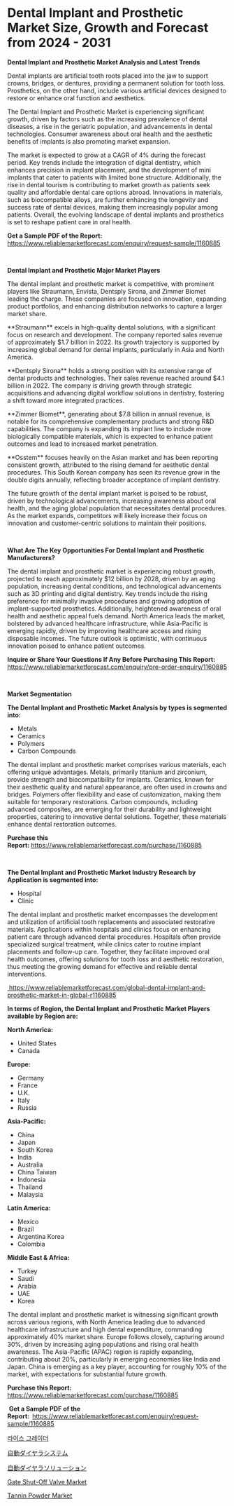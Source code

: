 <p><h1>Dental Implant and Prosthetic Market Size, Growth and Forecast from 2024 - 2031</h1></p><p><strong>Dental Implant and Prosthetic Market Analysis and Latest Trends</strong></p>
<p><p>Dental implants are artificial tooth roots placed into the jaw to support crowns, bridges, or dentures, providing a permanent solution for tooth loss. Prosthetics, on the other hand, include various artificial devices designed to restore or enhance oral function and aesthetics.</p><p>The Dental Implant and Prosthetic Market is experiencing significant growth, driven by factors such as the increasing prevalence of dental diseases, a rise in the geriatric population, and advancements in dental technologies. Consumer awareness about oral health and the aesthetic benefits of implants is also promoting market expansion. </p><p>The market is expected to grow at a CAGR of 4% during the forecast period. Key trends include the integration of digital dentistry, which enhances precision in implant placement, and the development of mini implants that cater to patients with limited bone structure. Additionally, the rise in dental tourism is contributing to market growth as patients seek quality and affordable dental care options abroad. Innovations in materials, such as biocompatible alloys, are further enhancing the longevity and success rate of dental devices, making them increasingly popular among patients. Overall, the evolving landscape of dental implants and prosthetics is set to reshape patient care in oral health.</p></p>
<p><strong>Get a Sample PDF of the Report:&nbsp;</strong> <a href="https://www.reliablemarketforecast.com/enquiry/request-sample/1160885">https://www.reliablemarketforecast.com/enquiry/request-sample/1160885</a></p>
<p>&nbsp;</p>
<p><strong>Dental Implant and Prosthetic Major Market Players</strong></p>
<p><p>The dental implant and prosthetic market is competitive, with prominent players like Straumann, Envista, Dentsply Sirona, and Zimmer Biomet leading the charge. These companies are focused on innovation, expanding product portfolios, and enhancing distribution networks to capture a larger market share.</p><p>**Straumann** excels in high-quality dental solutions, with a significant focus on research and development. The company reported sales revenue of approximately $1.7 billion in 2022. Its growth trajectory is supported by increasing global demand for dental implants, particularly in Asia and North America.</p><p>**Dentsply Sirona** holds a strong position with its extensive range of dental products and technologies. Their sales revenue reached around $4.1 billion in 2022. The company is driving growth through strategic acquisitions and advancing digital workflow solutions in dentistry, fostering a shift toward more integrated practices.</p><p>**Zimmer Biomet**, generating about $7.8 billion in annual revenue, is notable for its comprehensive complementary products and strong R&D capabilities. The company is expanding its implant line to include more biologically compatible materials, which is expected to enhance patient outcomes and lead to increased market penetration.</p><p>**Osstem** focuses heavily on the Asian market and has been reporting consistent growth, attributed to the rising demand for aesthetic dental procedures. This South Korean company has seen its revenue grow in the double digits annually, reflecting broader acceptance of implant dentistry.</p><p>The future growth of the dental implant market is poised to be robust, driven by technological advancements, increasing awareness about oral health, and the aging global population that necessitates dental procedures. As the market expands, competitors will likely increase their focus on innovation and customer-centric solutions to maintain their positions.</p></p>
<p>&nbsp;</p>
<p><strong>What Are The Key Opportunities For Dental Implant and Prosthetic Manufacturers?</strong></p>
<p><p>The dental implant and prosthetic market is experiencing robust growth, projected to reach approximately $12 billion by 2028, driven by an aging population, increasing dental conditions, and technological advancements such as 3D printing and digital dentistry. Key trends include the rising preference for minimally invasive procedures and growing adoption of implant-supported prosthetics. Additionally, heightened awareness of oral health and aesthetic appeal fuels demand. North America leads the market, bolstered by advanced healthcare infrastructure, while Asia-Pacific is emerging rapidly, driven by improving healthcare access and rising disposable incomes. The future outlook is optimistic, with continuous innovation poised to enhance patient outcomes.</p></p>
<p><strong>Inquire or Share Your Questions If Any Before Purchasing This Report:</strong> <a href="https://www.reliablemarketforecast.com/enquiry/pre-order-enquiry/1160885">https://www.reliablemarketforecast.com/enquiry/pre-order-enquiry/1160885</a></p>
<p>&nbsp;</p>
<p><strong>Market Segmentation</strong></p>
<p><strong>The Dental Implant and Prosthetic Market Analysis by types is segmented into:</strong></p>
<p><ul><li>Metals</li><li>Ceramics</li><li>Polymers</li><li>Carbon Compounds</li></ul></p>
<p><p>The dental implant and prosthetic market comprises various materials, each offering unique advantages. Metals, primarily titanium and zirconium, provide strength and biocompatibility for implants. Ceramics, known for their aesthetic quality and natural appearance, are often used in crowns and bridges. Polymers offer flexibility and ease of customization, making them suitable for temporary restorations. Carbon compounds, including advanced composites, are emerging for their durability and lightweight properties, catering to innovative dental solutions. Together, these materials enhance dental restoration outcomes.</p></p>
<p><strong>Purchase this Report:&nbsp;</strong><a href="https://www.reliablemarketforecast.com/purchase/1160885">https://www.reliablemarketforecast.com/purchase/1160885</a></p>
<p>&nbsp;</p>
<p><strong>The Dental Implant and Prosthetic Market Industry Research by Application is segmented into:</strong></p>
<p><ul><li>Hospital</li><li>Clinic</li></ul></p>
<p><p>The dental implant and prosthetic market encompasses the development and utilization of artificial tooth replacements and associated restorative materials. Applications within hospitals and clinics focus on enhancing patient care through advanced dental procedures. Hospitals often provide specialized surgical treatment, while clinics cater to routine implant placements and follow-up care. Together, they facilitate improved oral health outcomes, offering solutions for tooth loss and aesthetic restoration, thus meeting the growing demand for effective and reliable dental interventions.</p></p>
<p><a href="https://www.reliablemarketforecast.com/global-dental-implant-and-prosthetic-market-in-global-r1160885">&nbsp;https://www.reliablemarketforecast.com/global-dental-implant-and-prosthetic-market-in-global-r1160885</a></p>
<p><strong>In terms of Region, the Dental Implant and Prosthetic Market Players available by Region are:</strong></p>
<p>
    <p> <strong> North America: </strong>
        <ul>
            <li>United States</li>
            <li>Canada</li>
        </ul>
        </p> 
    <p> <strong> Europe: </strong>
        <ul>
            <li>Germany</li>
            <li>France</li>
            <li>U.K.</li>
            <li>Italy</li>
            <li>Russia</li>
        </ul>
        </p> 
    <p> <strong> Asia-Pacific: </strong>
        <ul>
            <li>China</li>
            <li>Japan</li>
            <li>South Korea</li>
            <li>India</li>
            <li>Australia</li>
            <li>China Taiwan</li>
            <li>Indonesia</li>
            <li>Thailand</li>
            <li>Malaysia</li>
        </ul>
        </p> 
    <p> <strong> Latin America: </strong>
        <ul>
            <li>Mexico</li>
            <li>Brazil</li>
            <li>Argentina Korea</li>
            <li>Colombia</li>
        </ul>
        </p> 
    <p> <strong> Middle East & Africa: </strong>
        <ul>
            <li>Turkey</li>
            <li>Saudi</li>
            <li>Arabia</li>
            <li>UAE</li>
            <li>Korea</li>
        </ul>
    </p>
    </p>
<p><p>The dental implant and prosthetic market is witnessing significant growth across various regions, with North America leading due to advanced healthcare infrastructure and high dental expenditure, commanding approximately 40% market share. Europe follows closely, capturing around 30%, driven by increasing aging populations and rising oral health awareness. The Asia-Pacific (APAC) region is rapidly expanding, contributing about 20%, particularly in emerging economies like India and Japan. China is emerging as a key player, accounting for roughly 10% of the market, with expectations for substantial future growth.</p></p>
<p><strong>Purchase this Report: </strong><a href="https://www.reliablemarketforecast.com/purchase/1160885">https://www.reliablemarketforecast.com/purchase/1160885</a></p>
<p>&nbsp;<strong>Get a Sample PDF of the Report:&nbsp;&nbsp;</strong><a href="https://www.reliablemarketforecast.com/enquiry/request-sample/1160885">https://www.reliablemarketforecast.com/enquiry/request-sample/1160885</a></p>
<p><strong></strong></p>
<p><p><a href="https://medium.com/@vishal_nakeshree/%EC%84%B8%EA%B3%84-rice-grader-market-%EC%9D%80-2024%EC%97%90%EC%84%9C-2031%EB%A1%9C-%EC%97%B0%ED%8F%89%EA%B7%A0-%EC%A6%9D%EA%B0%80%EC%9C%A8%EC%9D%84-%EB%B3%B4%EC%9D%BC-%EA%B2%83%EC%9C%BC%EB%A1%9C-%EC%98%88%EC%83%81%EB%90%A9%EB%8B%88%EB%8B%A4-b7c0b92e632c">라이스 그레이더</a></p><p><a href="https://medium.com/@shade463/auto-dialer-systems-market-%E3%81%AF-%E3%82%B3%E3%82%B9%E3%83%88%E7%AE%A1%E7%90%86%E3%81%A8%E5%8A%B9%E7%8E%87%E5%90%91%E4%B8%8A%E3%82%92%E5%84%AA%E5%85%88%E3%81%97%E3%81%BE%E3%81%99-%E3%81%95%E3%82%89%E3%81%AB-%E5%A0%B1%E5%91%8A%E6%9B%B8%E3%81%AF%E5%B8%82%E5%A0%B4%E3%81%AE%E9%9C%80%E8%A6%81%E9%9D%A2%E3%81%A8%E4%BE%9B%E7%B5%A6%E9%9D%A2%E3%81%AE%E4%B8%A1%E6%96%B9%E3%82%92%E3%82%AB%E3%83%90%E3%83%BC%E3%81%97%E3%81%A6%E3%81%84%E3%81%BE%E3%81%99-auto-dialer-systems-c3cddd3f7a25">自動ダイヤラシステム</a></p><p><a href="https://medium.com/@shade463/auto-dialer-solutions-market-%E3%81%AE%E3%82%B0%E3%83%AD%E3%83%BC%E3%83%90%E3%83%AB%E5%B8%82%E5%A0%B4%E6%A6%82%E8%A6%81%E3%81%AF-%E4%B8%96%E7%95%8C%E3%81%8A%E3%82%88%E3%81%B3%E4%B8%BB%E8%A6%81%E5%B8%82%E5%A0%B4%E3%81%AB%E3%81%8A%E3%81%91%E3%82%8B%E6%A5%AD%E7%95%8C%E3%81%AB%E5%BD%B1%E9%9F%BF%E3%82%92%E4%B8%8E%E3%81%88%E3%82%8B%E4%B8%BB%E8%A6%81%E3%81%AA%E3%83%88%E3%83%AC%E3%83%B3%E3%83%89%E3%81%AB%E3%81%A4%E3%81%84%E3%81%A6-%E7%8B%AC%E8%87%AA%E3%81%AE%E8%A6%96%E7%82%B9%E3%82%92%E6%8F%90%E4%BE%9B%E3%81%97%E3%81%BE%E3%81%99-91511334bf4a">自動ダイヤラソリューション</a></p><p><a href="https://github.com/BryceTownsendr/Market-Research-Report-List-6/blob/main/gate-shut-off-valve-market.md">Gate Shut-Off Valve Market</a></p><p><a href="https://issuu.com/reportprime-2/docs/tannin-powder-market-size-2030.pptx_6fce443bad6249">Tannin Powder Market</a></p></p>